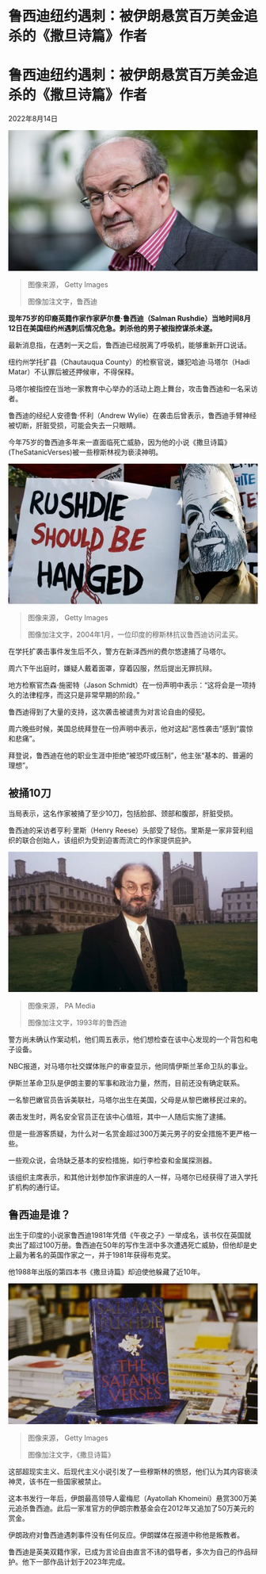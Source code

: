 # 鲁西迪纽约遇刺：被伊朗悬赏百万美金追杀的《撒旦诗篇》作者


#  鲁西迪纽约遇刺：被伊朗悬赏百万美金追杀的《撒旦诗篇》作者

2022年8月14日

![Rushdie](_126309269_mediaitem126309268.jpg)

> 图像来源，  Getty Images
>
> 图像加注文字，鲁西迪

**现年75岁的印裔英籍作家作家萨尔曼·鲁西迪（Salman Rushdie）当地时间8月12日在美国纽约州遇刺后情况危急。刺杀他的男子被指控谋杀未遂。**

最新消息指，在遇刺一天之后，鲁西迪已经脱离了呼吸机，能够重新开口说话。

纽约州学托扩县（Chautauqua County）的检察官说，嫌犯哈迪·马塔尔（Hadi Matar）不认罪后被还押候审，不得保释。

马塔尔被指控在当地一家教育中心举办的活动上跑上舞台，攻击鲁西迪和一名采访者。

鲁西迪的经纪人安德鲁·怀利（Andrew Wylie）在袭击后曾表示，鲁西迪手臂神经被切断，肝脏受损，可能会失去一只眼睛。

今年75岁的鲁西迪多年来一直面临死亡威胁，因为他的小说《撒旦诗篇》(TheSatanicVerses)被一些穆斯林视为亵渎神明。

![An Indian Muslim wears a mask of Indian writer Salman Rushdie as he displays a placard condemning Rushdie during a protest in Bombay, 12 January 2004. During the protest against Rushdie's presence in the city, organised by several Muslim organisations, a reward of Rs.100,000 \(2,199USD\) to anyone who blackens the face of Rushdie,who in his book The Satanic Verses allegedly made remarks against Islam's holy prophet Mohammed.](_126300328_gettyimages-2860773.jpg)

> 图像来源，  Getty Images
>
> 图像加注文字，2004年1月，一位印度的穆斯林抗议鲁西迪访问孟买。

在学托扩袭击事件发生后不久，警方在新泽西州的费尔悠逮捕了马塔尔。

周六下午出庭时，嫌疑人戴着面罩，穿着囚服，然后提出无罪抗辩。

地方检察官杰森·施密特（Jason Schmidt）在一份声明中表示：“这将会是一项持久的法律程序，而这只是非常早期的阶段。”

鲁西迪得到了大量的支持，这次袭击被谴责为对言论自由的侵犯。

周六晚些时候，美国总统拜登在一份声明中表示，他对这起“恶性袭击”感到“震惊和悲痛”。

拜登说，鲁西迪在他的职业生涯中拒绝“被恐吓或压制”，他主张“基本的、普遍的理想”。

##  被捅10刀

当局表示，这名作家被捅了至少10刀，包括脸部、颈部和腹部，肝脏受损。

鲁西迪的采访者亨利·里斯（Henry Reese）头部受了轻伤。里斯是一家非营利组织的联合创始人，该组织为受到迫害而流亡的作家提供庇护。

![Salman Rushdie, outside King's College chapel in Cambridge in 1993](_126300482_mediaitem126300480.jpg)

> 图像来源，  PA Media
>
> 图像加注文字，1993年的鲁西迪

警方尚未确认作案动机，他们周五表示，他们想检查在该中心发现的一个背包和电子设备。

NBC报道，对马塔尔社交媒体账户的审查显示，他同情伊斯兰革命卫队的事业。

伊斯兰革命卫队是伊朗主要的军事和政治力量，然而，目前还没有确定联系。

一名黎巴嫩官员告诉美联社，马塔尔出生在美国，父母是从黎巴嫩移民过来的。

袭击发生时，两名安全官员正在该中心值班，其中一人随后实施了逮捕。

但是一些游客质疑，为什么对一名赏金超过300万美元男子的安全措施不更严格一些。

一些观众说，会场缺乏基本的安检措施，如行李检查和金属探测器。

该组织主席表示，和其他计划参加作家讲座的人一样，马塔尔已经获得了进入学托扩机构的通行证。

##  鲁西迪是谁？

出生于印度的小说家鲁西迪1981年凭借《午夜之子》一举成名，该书仅在英国就卖出了超过100万册。鲁西迪在50年的写作生涯中多次遭遇死亡威胁，但他却是史上最为著名的英国作家之一，并于1981年获得布克奖。

他1988年出版的第四本书《撒旦诗篇》却迫使他躲藏了近10年。

![Copies of Salman Rushdie's novel The Satanic Verses on sale in the UK, circa 1988.](_126300332_gettyimages-563421789.jpg)

> 图像来源，  Getty Images
>
> 图像加注文字，《撒旦诗篇》

这部超现实主义、后现代主义小说引发了一些穆斯林的愤怒，他们认为其内容亵渎神灵，该书在一些国家被禁止。

这本书发行一年后，伊朗最高领导人霍梅尼（Ayatollah Khomeini）悬赏300万美元追杀鲁西迪。此后一家准官方的伊朗宗教基金会在2012年又追加了50万美元的赏金。

伊朗政府对鲁西迪遇刺事件没有任何反应。伊朗媒体在报道中称他是叛教者。

鲁西迪是英美双籍作家，已成为言论自由直言不讳的倡导者，多次为自己的作品辩护。他下一部作品计划于2023年完成。


